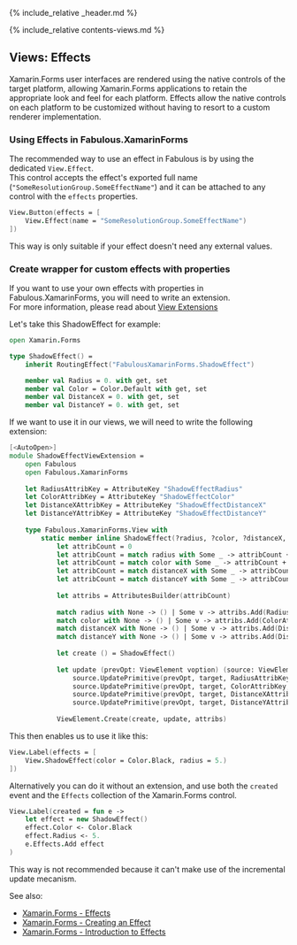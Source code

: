 {% include_relative _header.md %}

{% include_relative contents-views.md %}

Views: Effects
-------
Xamarin.Forms user interfaces are rendered using the native controls of the target platform, allowing Xamarin.Forms applications to retain the appropriate look and feel for each platform. Effects allow the native controls on each platform to be customized without having to resort to a custom renderer implementation.

### Using Effects in Fabulous.XamarinForms

The recommended way to use an effect in Fabulous is by using the dedicated `View.Effect`.  
This control accepts the effect's exported full name (`"SomeResolutionGroup.SomeEffectName"`) and it can be attached to any control with the `effects` properties.

```fsharp
View.Button(effects = [
    View.Effect(name = "SomeResolutionGroup.SomeEffectName")
])
```

This way is only suitable if your effect doesn't need any external values.

### Create wrapper for custom effects with properties

If you want to use your own effects with properties in Fabulous.XamarinForms, you will need to write an extension.  
For more information, please read about [View Extensions](views-extending.md)

Let's take this ShadowEffect for example:

```fsharp
open Xamarin.Forms

type ShadowEffect() =
    inherit RoutingEffect("FabulousXamarinForms.ShadowEffect")

    member val Radius = 0. with get, set
    member val Color = Color.Default with get, set
    member val DistanceX = 0. with get, set
    member val DistanceY = 0. with get, set
```

If we want to use it in our views, we will need to write the following extension:

```fsharp
[<AutoOpen>]
module ShadowEffectViewExtension =
    open Fabulous
    open Fabulous.XamarinForms
    
    let RadiusAttribKey = AttributeKey "ShadowEffectRadius"
    let ColorAttribKey = AttributeKey "ShadowEffectColor"
    let DistanceXAttribKey = AttributeKey "ShadowEffectDistanceX"
    let DistanceYAttribKey = AttributeKey "ShadowEffectDistanceY"
    
    type Fabulous.XamarinForms.View with
        static member inline ShadowEffect(?radius, ?color, ?distanceX, ?distanceY) =
            let attribCount = 0
            let attribCount = match radius with Some _ -> attribCount + 1 | None -> attribCount
            let attribCount = match color with Some _ -> attribCount + 1 | None -> attribCount
            let attribCount = match distanceX with Some _ -> attribCount + 1 | None -> attribCount
            let attribCount = match distanceY with Some _ -> attribCount + 1 | None -> attribCount
            
            let attribs = AttributesBuilder(attribCount)
                
            match radius with None -> () | Some v -> attribs.Add(RadiusAttribKey, v)
            match color with None -> () | Some v -> attribs.Add(ColorAttribKey, v)
            match distanceX with None -> () | Some v -> attribs.Add(DistanceXAttribKey, v)
            match distanceY with None -> () | Some v -> attribs.Add(DistanceYAttribKey, v)
            
            let create () = ShadowEffect()
            
            let update (prevOpt: ViewElement voption) (source: ViewElement) (target: ShadowEffect) =
                source.UpdatePrimitive(prevOpt, target, RadiusAttribKey, (fun target v -> target.Radius <- v))
                source.UpdatePrimitive(prevOpt, target, ColorAttribKey, (fun target v -> target.Color <- v))
                source.UpdatePrimitive(prevOpt, target, DistanceXAttribKey, (fun target v -> target.DistanceX <- v))
                source.UpdatePrimitive(prevOpt, target, DistanceYAttribKey, (fun target v -> target.DistanceY <- v))
                
            ViewElement.Create(create, update, attribs)
```

This then enables us to use it like this:

```fsharp
View.Label(effects = [
    View.ShadowEffect(color = Color.Black, radius = 5.)
])
```

Alternatively you can do it without an extension, and use both the `created` event and the `Effects` collection of the Xamarin.Forms control.
```fsharp
View.Label(created = fun e ->
    let effect = new ShadowEffect()
    effect.Color <- Color.Black
    effect.Radius <- 5.
    e.Effects.Add effect
)
```

This way is not recommended because it can't make use of the incremental update mecanism.


See also:
* [Xamarin.Forms - Effects](https://docs.microsoft.com/en-us/xamarin/xamarin-forms/app-fundamentals/effects/)
* [Xamarin.Forms - Creating an Effect](https://docs.microsoft.com/en-us/xamarin/xamarin-forms/app-fundamentals/effects/creating)
* [Xamarin.Forms - Introduction to Effects](https://docs.microsoft.com/en-us/xamarin/xamarin-forms/app-fundamentals/effects/introduction)

